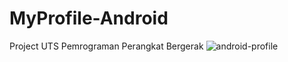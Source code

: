 # MyProfile-Android
Project UTS Pemrograman Perangkat Bergerak
![android-profile](https://user-images.githubusercontent.com/88268749/196084524-69a8b149-2797-4501-9070-122daddf55be.png)
